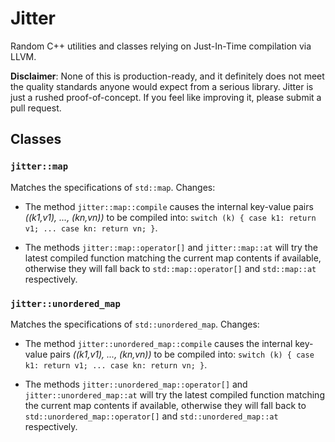 Jitter
======

Random C++ utilities and classes relying on Just-In-Time compilation via LLVM.

__Disclaimer__: None of this is production-ready, and it definitely does not meet the quality standards anyone would expect from a serious library. Jitter is just a rushed proof-of-concept. If you feel like improving it, please submit a pull request.

## Classes

### `jitter::map`
Matches the specifications of `std::map`. Changes:

* The method `jitter::map::compile` causes the internal key-value pairs *((k1,v1), ..., (kn,vn))* to be compiled into: `switch (k) { case k1: return v1; ... case kn: return vn; }`.

* The methods `jitter::map::operator[]` and `jitter::map::at` will try the latest compiled function matching the current map contents if available, otherwise they will fall back to `std::map::operator[]` and `std::map::at` respectively.

### `jitter::unordered_map`
Matches the specifications of `std::unordered_map`. Changes:

* The method `jitter::unordered_map::compile` causes the internal key-value pairs *((k1,v1), ..., (kn,vn))* to be compiled into: `switch (k) { case k1: return v1; ... case kn: return vn; }`.

* The methods `jitter::unordered_map::operator[]` and `jitter::unordered_map::at` will try the latest compiled function matching the current map contents if available, otherwise they will fall back to `std::unordered_map::operator[]` and `std::unordered_map::at` respectively.